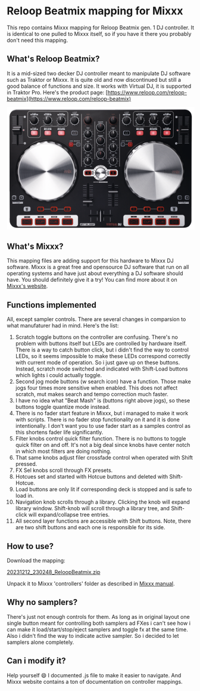 # Reloop Beatmix mapping for Mixxx

This repo contains Mixxx mapping for Reloop Beatmix gen. 1 DJ controller. It is identical to one pulled to Mixxx itself, so if you have it there you probably don't need this mapping.

## What's Reloop Beatmix?

It is a mid-sized two decker DJ controller meant to manipulate DJ software such as Traktor or Mixxx. It is quite old and now discontinued but still a good balance of functions and size. It works with Virtual DJ, it is supported in Traktor Pro. Here's the product page: [https://www.reloop.com/reloop-beatmix](https://www.reloop.com/reloop-beatmix)

![](assets/20231212_224348_225067_Reloop_TP.png)

## What's Mixxx?

This mapping files are adding support for this hardware to Mixxx DJ software. Mixxx is a great free and opensource DJ software that run on all operating systems and have just about everything a DJ software should have. You should definitely give it a try! You can find more about it on [Mixxx's website](https://mixxx.org).

## Functions implemented

All, except sampler controls. There are several changes in comparsion to what manufaturer had in mind. Here's the list:

1. Scratch toggle buttons on the controller are confusing. There's no problem with buttons itself but LEDs are controlled by hardware itself. There is a way to catch button click, but i didn't find the way to control LEDs, so it seems impossible to make these LEDs correspond correctly with current mode of operation. So i just gave up on these buttons. Instead, scratch mode switched and indicated with Shift-Load buttons which lights i could actually toggle.
2. Second jog mode buttons (w search icon) have a function. Those make jogs four times more sensitive when enabled. This does not affect scratch, mut makes search and tempo correction much faster.
3. I have no idea what "Beat Mash" is (buttons right above jogs), so these buttons toggle quantize mode instead.
4. There is no fader start feature in Mixxx, but i managed to make it work with scripts. There is no fader stop functionality on it and it is done intentionally. I don't want you to use fader start as a samples control as this shortens fader life significantly.
5. Filter knobs control quick filter function. There is no buttons to toggle quick filter on and off. It's not a big deal since knobs have center notch
   in which most filters are doing nothing.
6. That same knobs adjust filer crossfade control when operated with Shift pressed.
7. FX Sel knobs scroll through FX presets.
8. Hotcues set and started with Hotcue buttons and deleted with Shift-Hotcue.
9. Load buttons are only lit if corresponding deck is stopped and is safe to load in.
10. Navigation knob scrolls through a library. Clicking the knob will expand library window.
    Shift-knob will scroll through a library tree, and Shift-click will expand/collapse tree entries.
11. All second layer functions are accessible with Shift buttons. Note, there are two shift buttons and each one is responsible for its side.

## How to use?

Download the mapping:

[20231212_230248_ReloopBeatmix.zip](assets/20231212_230248_ReloopBeatmix.zip)

Unpack it to Mixxx 'controllers' folder as described in [Mixxx manual](https://manual.mixxx.org/2.3/ru/chapters/controlling_mixxx#installing-a-mapping-from-the-forum).

## Why no samplers?

There's just not enough controls for them. As long as in original layout one single button meant for controlling both samplers ad FXes i can't see how i can make it load/start/stop/eject samplers and toggle fx at the same time. Also i didn't find the way to indicate active sampler. So i decided to let samplers alone completely.

## Can i modify it?

Help yourself 😄 I documented .js file to make it easier to navigate. And Mixxx website contains a ton of documentation on controller mappings.

